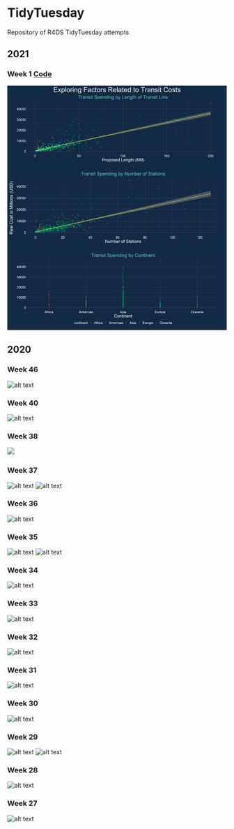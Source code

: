 # TidyTuesday

Repository of R4DS TidyTuesday attempts

## 2021
### Week 1 [Code](https://github.com/tessaeagle/TidyTuesday/blob/master/2021/1_5_21.R)
![alt text](https://github.com/tessaeagle/TidyTuesday/blob/master/2021/1_5.png "Week1_21")

## 2020
### Week 46
![alt text](https://github.com/tessaeagle/TidyTuesday/blob/master/11_10.png "Week46")

### Week 40
![alt text](https://github.com/tessaeagle/TidyTuesday/blob/master/9_29.png "Week40")

### Week 38
![](https://github.com/tessaeagle/TidyTuesday/blob/master/9_15_gif.gif)

### Week 37
![alt text](https://github.com/tessaeagle/TidyTuesday/blob/master/9_8.png "Week37_frame")
![alt text](https://github.com/tessaeagle/TidyTuesday/blob/master/9_8_ii.png "Week37_frameless")

### Week 36
![alt text](https://github.com/tessaeagle/TidyTuesday/blob/master/9_1.png "Week36")

### Week 35
![alt text](https://github.com/tessaeagle/TidyTuesday/blob/master/8_25_wordcloud.png "Week35_Chopped")
![alt text](https://github.com/tessaeagle/TidyTuesday/blob/master/8_25_Lollipop.png "Week35_Lollipop")

### Week 34
![alt text](https://github.com/tessaeagle/TidyTuesday/blob/master/8_18.png "Week34")

### Week 33
![alt text](https://github.com/tessaeagle/TidyTuesday/blob/master/8_11.png "Week33")

### Week 32
![alt text](https://github.com/tessaeagle/TidyTuesday/blob/master/8_4.png "Week32")

### Week 31
![alt text](https://github.com/tessaeagle/TidyTuesday/blob/master/7_28.png "Week31")

### Week 30
![alt text](https://github.com/tessaeagle/TidyTuesday/blob/master/7_21.png "Week30")

### Week 29
![alt text](https://github.com/tessaeagle/TidyTuesday/blob/master/7_14_plot.png "Week29")
![alt text](https://github.com/tessaeagle/TidyTuesday/blob/master/7_14_plot4.png "Week29")

### Week 28
![alt text](https://github.com/tessaeagle/TidyTuesday/blob/master/7_7_plot.png "Week28")

### Week 27
![alt text](https://github.com/tessaeagle/TidyTuesday/blob/master/6_30_Chart.png "Week27")





